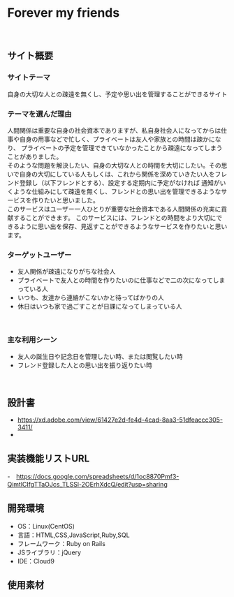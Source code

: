 # Forever my friends
​
## サイト概要
### サイトテーマ
自身の大切な人との疎遠を無くし、予定や思い出を管理することができるサイト
​
### テーマを選んだ理由
人間関係は重要な自身の社会資本でありますが、私自身社会人になってからは仕事や自身の用事などで忙しく、プライベートは友人や家族との時間は疎かになり、
プライベートの予定を管理できていなかったことから疎遠になってしまうことがありました。<br>そのような問題を解決したい、自身の大切な人との時間を大切にしたい。その思いで自身の大切にしている人もしくは、これから関係を深めていきたい人をフレンド登録し（以下フレンドとする）、設定する定期内に予定がなければ
通知がいくような仕組みにして疎遠を無くし、フレンドとの思い出を管理できるようなサービスを作りたいと思いました。<br>このサービスはユーザー一人ひとりが重要な社会資本である人間関係の充実に貢献することができます。
このサービスには、フレンドとの時間をより大切にできるように思い出を保存、見返すことができるようなサービスを作りたいと思います。
​
### ターゲットユーザー

 - 友人関係が疎遠になりがちな社会人
 - プライベートで友人との時間を作りたいのに仕事などで二の次になってしまっている人
 - いつも、友達から連絡がこないかと待ってばかりの人
 - 休日はいつも家で過ごすことが日課になってしまっている人

​
### 主な利用シーン
 - 友人の誕生日や記念日を管理したい時、または閲覧したい時<br>
 - フレンド登録した人との思い出を振り返りたい時<br>

​
## 設計書
 - https://xd.adobe.com/view/61427e2d-fe4d-4cad-8aa3-51dfeaccc305-3411/
 - 
## 実装機能リストURL
 -　https://docs.google.com/spreadsheets/d/1oc8870Pmf3-QimtlCIfgTTaOJcs_TLSSl-2OErhXdcQ/edit?usp=sharing
 
## 開発環境
- OS：Linux(CentOS)
- 言語：HTML,CSS,JavaScript,Ruby,SQL
- フレームワーク：Ruby on Rails
- JSライブラリ：jQuery
- IDE：Cloud9
​
## 使用素材


